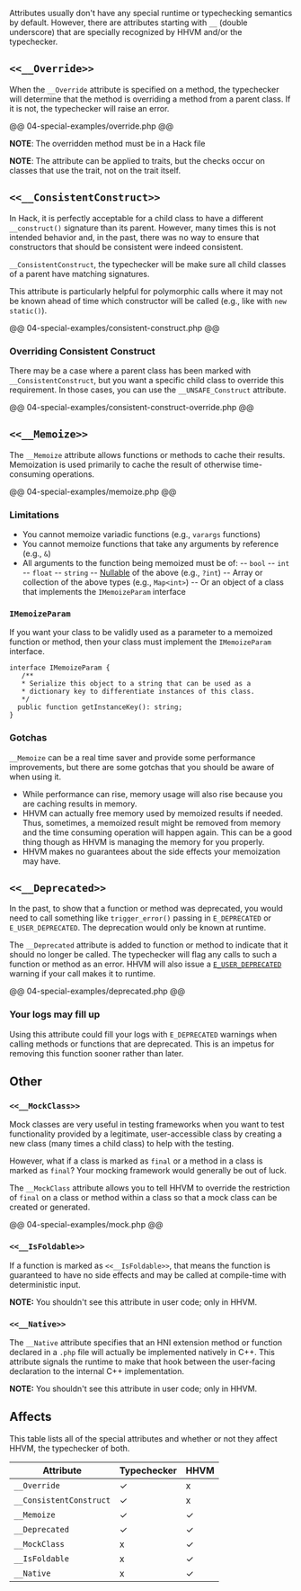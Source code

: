 Attributes usually don't have any special runtime or typechecking semantics by default. However, there are attributes starting with `__` (double underscore) that are specially recognized by HHVM and/or the typechecker.

## `<<__Override>>`

When the `__Override` attribute is specified on a method, the typechecker will determine that the method is overriding a method from a parent class. If it is not, the typechecker will raise an error.

@@ 04-special-examples/override.php @@

**NOTE**: The overridden method must be in a Hack file

**NOTE**: The attribute can be applied to traits, but the checks occur on classes that use the trait, not on the trait itself.

## `<<__ConsistentConstruct>>`

In Hack, it is perfectly acceptable for a child class to have a different `__construct()` signature than its parent. However, many times this is not intended behavior and, in the past, there was no way to ensure that constructors that should be consistent were indeed consistent.

`__ConsistentConstruct`, the typechecker will be make sure all child classes of a parent have matching signatures.

This attribute is particularly helpful for polymorphic calls where it may not be known ahead of time which constructor will be called (e.g., like with `new static()`).

@@ 04-special-examples/consistent-construct.php @@

### Overriding Consistent Construct

There may be a case where a parent class has been marked with `__ConsistentConstruct`, but you want a specific child class to override this requirement. In those cases, you can use the `__UNSAFE_Construct` attribute.

@@ 04-special-examples/consistent-construct-override.php @@

## `<<__Memoize>>`

The `__Memoize` attribute allows functions or methods to cache their results. Memoization is used primarily to cache the result of otherwise time-consuming operations. 

@@ 04-special-examples/memoize.php @@

### Limitations

- You cannot memoize variadic functions (e.g., `varargs` functions)
- You cannot memoize functions that take any arguments by reference (e.g., `&`)
- All arguments to the function being memoized must be of:
 -- `bool`
 -- `int`
 -- `float`
 -- `string`
 -- [Nullable](../01-types/02-type-system.md#Nullable) of the above (e.g., `?int`)
 -- Array or collection of the above types (e.g., `Map<int>`)
 -- Or an object of a class that implements the `IMemoizeParam` interface

### `IMemoizeParam`

If you want your class to be validly used as a parameter to a memoized function or method, then your class must implement the `IMemoizeParam` interface.

```
interface IMemoizeParam {
   /**
   * Serialize this object to a string that can be used as a
   * dictionary key to differentiate instances of this class.
   */
  public function getInstanceKey(): string;
}
```

### Gotchas

`__Memoize` can be a real time saver and provide some performance improvements, but there are some gotchas that you should be aware of when using it.
- While performance can rise, memory usage will also rise because you are caching results in memory.
- HHVM can actually free memory used by memoized results if needed. Thus, sometimes, a memoized result might be removed from memory and the time consuming operation will happen again. This can be a good thing though as HHVM is managing the memory for you properly.
- HHVM makes no guarantees about the side effects your memoization may have.

## `<<__Deprecated>>`

In the past, to show that a function or method was deprecated, you would need to call something like `trigger_error()` passing in `E_DEPRECATED` or `E_USER_DEPRECATED`. The deprecation would only be known at runtime.

The `__Deprecated` attribute is added to function or method to indicate that it should no longer be called. The typechecker will flag any calls to such a function or method as an error. HHVM will also issue a [`E_USER_DEPRECATED`](http://php.net/manual/en/errorfunc.constants.php) warning if your call makes it to runtime. 

@@ 04-special-examples/deprecated.php @@

### Your logs may fill up

Using this attribute could fill your logs with `E_DEPRECATED` warnings when calling methods or functions that are deprecated. This is an impetus for removing this function sooner rather than later.

## Other

### `<<__MockClass>>`

Mock classes are very useful in testing frameworks when you want to test functionality provided by a legitimate, user-accessible class by creating a new class (many times a child class) to help with the testing.

However, what if a class is marked as `final` or a method in a class is marked as `final`? Your mocking framework would generally be out of luck.

The `__MockClass` attribute allows you to tell HHVM to override the restriction of `final` on a class or method within a class so that a mock class can be created or generated.

@@ 04-special-examples/mock.php @@

### `<<__IsFoldable>>`

If a function is marked as `<<__IsFoldable>>`, that means the function is guaranteed to have no side effects and may be called at compile-time with deterministic input.

**NOTE:** You shouldn't see this attribute in user code; only in HHVM.

### `<<__Native>>`

The `__Native` attribute specifies that an HNI extension method or function declared in a `.php` file will actually be implemented natively in C++. This attribute signals the runtime to make that hook between the user-facing declaration to the internal C++ implementation.

**NOTE:** You shouldn't see this attribute in user code; only in HHVM.

## Affects

This table lists all of the special attributes and whether or not they affect HHVM, the typechecker of both.

Attribute              | Typechecker | HHVM
-----------------------|-------------|-----
`__Override`           |    ✓        | x
`__ConsistentConstruct`|    ✓        | x
`__Memoize`            |    ✓        | ✓
`__Deprecated`         |    ✓        | ✓
`__MockClass`          |    x        | ✓
`__IsFoldable`         |    x        | ✓
`__Native`             |    x        | ✓
